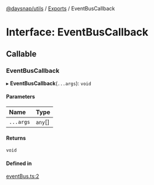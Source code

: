 [@daysnap/utils](../README.md) / [Exports](../modules.md) / EventBusCallback

# Interface: EventBusCallback

## Callable

### EventBusCallback

▸ **EventBusCallback**(`...args`): `void`

#### Parameters

| Name | Type |
| :------ | :------ |
| `...args` | `any`[] |

#### Returns

`void`

#### Defined in

[eventBus.ts:2](https://github.com/daysnap/utils/blob/e725a33/src/eventBus.ts#L2)
